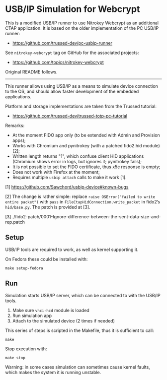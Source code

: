 # USB/IP Simulation for Webcrypt

This is a modified USB/IP runner to use Nitrokey Webcrypt as an additional CTAP application. It is based on the older implementation of the PC USB/IP runner:
- https://github.com/trussed-dev/pc-usbip-runner 

See `nitrokey-webcrypt` tag on GitHub for the associated projects:
- https://github.com/topics/nitrokey-webcrypt

Original README follows.

------------------

This runner allows using USB/IP as a means to simulate device connection
to the OS, and should allow faster development of the embedded applications.

Platform and storage implementations are taken from the Trussed tutorial:
- https://github.com/trussed-dev/trussed-totp-pc-tutorial

Remarks:
- At the moment FIDO app only (to be extended with Admin and Provision apps);
- Works with Chromium and pynitrokey (with a patched fido2.hid module) [2];
- Written length returns "1", which confuse client HID applications
  (Chromium shows error in logs, but ignores it; pynitrokey fails);
- It is not possible to set the FIDO certificate, thus x5c response
  is empty;
- Does not work with Firefox at the moment;
- Requires multiple `usbip attach` calls to make it work [1].

[1] https://github.com/Sawchord/usbip-device#known-bugs

[2] The change is rather simple: replace `raise OSError("failed to write entire packet")` with `pass` in `FileCtapHidConnection.write_packet` in fido2’s `hid/base.py`. The patch is provided at [3].

[3] ./fido2-patch/0001-Ignore-difference-between-the-sent-data-size-and-rep.patch

## Setup

USB/IP tools are required to work, as well as kernel supporting it.

On Fedora these could be installed with:
```
make setup-fedora
```

## Run 

Simulation starts USB/IP server, which can be connected to with the USB/IP tools. 
1. Make sure `vhci-hcd` module is loaded
2. Run simulation app
3. Attach to the simulated device (2 times if needed) 

This series of steps is scripted in the Makefile, thus it is sufficient to call:
```
make 
```

Stop execution with:
``` 
make stop
```

Warning: in some cases simulation can sometimes cause kernel faults, which makes the system it is running unstable.

